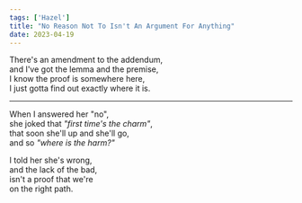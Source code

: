 ```yaml
---
tags: ['Hazel']
title: "No Reason Not To Isn't An Argument For Anything"
date: 2023-04-19
---
```


There's an amendment to the addendum,  
and I've got the lemma and the premise,  
I know the proof is somewhere here,  
I just gotta find out exactly where it is.

---

When I answered her "no",  
she joked that *"first time's the charm"*,  
that soon she'll up and she'll go,  
and so *"where is the harm?"*

I told her she's wrong,  
and the lack of the bad,  
isn't a proof that we're  
on the right path.
